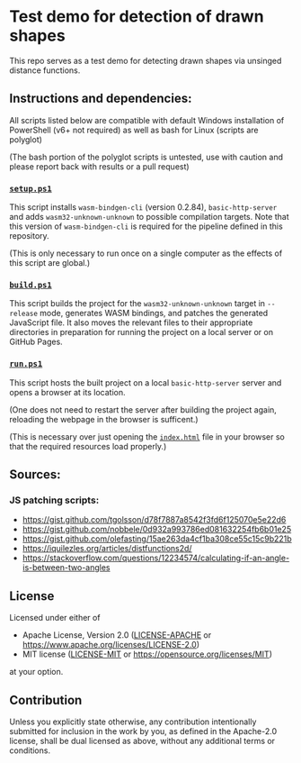 # Test demo for detection of drawn shapes

This repo serves as a test demo for detecting drawn shapes via unsinged
distance functions.

## Instructions and dependencies:

All scripts listed below are compatible with default Windows installation of
PowerShell (v6+ not required) as well as bash for Linux (scripts are polyglot)

(The bash portion of the polyglot scripts is untested, use with caution
and please report back with results or a pull request)

### [`setup.ps1`](setup.ps1)
This script installs `wasm-bindgen-cli` (version 0.2.84), `basic-http-server`
and adds `wasm32-unknown-unknown` to possible compilation targets.
Note that this version of `wasm-bindgen-cli` is required for the pipeline
defined in this repository.

(This is only necessary to run once on a single computer as the effects
of this script are global.)

### [`build.ps1`](build.ps1)
This script builds the project for the `wasm32-unknown-unknown` target in
`--release` mode, generates WASM bindings, and patches the generated JavaScript
file. It also moves the relevant files to their appropriate directories
in preparation for running the project on a local server or on GitHub Pages.

### [`run.ps1`](run.ps1)
This script hosts the built project on a local `basic-http-server`
server and opens a browser at its location.

(One does not need to restart the server after building the project again,
reloading the webpage in the browser is sufficent.)

(This is necessary over just opening the [`index.html`](index.html)
file in your browser so that the required resources load properly.)

## Sources:
### JS patching scripts:
- https://gist.github.com/tgolsson/d78f7887a8542f3fd6f125070e5e22d6
- https://gist.github.com/nobbele/0d932a993786ed081632254fb6b01e25
- https://gist.github.com/olefasting/15ae263da4cf1ba308ce55c15c9b221b
- https://iquilezles.org/articles/distfunctions2d/
- https://stackoverflow.com/questions/12234574/calculating-if-an-angle-is-between-two-angles

## License

Licensed under either of

- Apache License, Version 2.0
  ([LICENSE-APACHE](LICENSE-APACHE) or https://www.apache.org/licenses/LICENSE-2.0)
- MIT license
  ([LICENSE-MIT](LICENSE-MIT) or https://opensource.org/licenses/MIT)

at your option.

## Contribution

Unless you explicitly state otherwise, any contribution intentionally submitted
for inclusion in the work by you, as defined in the Apache-2.0 license, shall be
dual licensed as above, without any additional terms or conditions.
